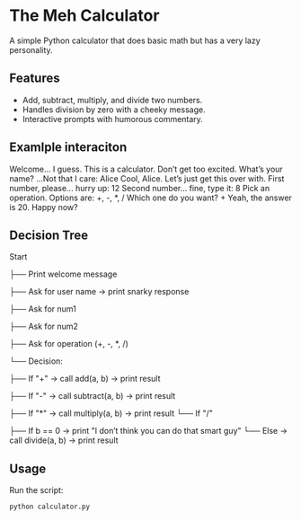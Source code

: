# The Meh Calculator

A simple Python calculator that does basic math but has a very lazy personality.

## Features
- Add, subtract, multiply, and divide two numbers.
- Handles division by zero with a cheeky message.
- Interactive prompts with humorous commentary.

## Examlple interaciton
Welcome... I guess. This is a calculator. Don’t get too excited.
What’s your name? ...Not that I care: Alice
Cool, Alice. Let’s just get this over with.
First number, please... hurry up: 12
Second number... fine, type it: 8
Pick an operation. Options are: +, -, *, /
Which one do you want? +
Yeah, the answer is 20. Happy now?

## Decision Tree
Start

├── Print welcome message

├── Ask for user name → print snarky response

├── Ask for num1

├── Ask for num2

├── Ask for operation (+, -, *, /)

└── Decision:
    
 ├── If "+" → call add(a, b) → print result
    
├── If "-" → call subtract(a, b) → print result

├── If "*" → call multiply(a, b) → print result
└── If "/" 
      
├── If b == 0 → print "I don’t think you can do that smart guy"
└── Else → call divide(a, b) → print result

## Usage

Run the script:

```bash
python calculator.py
